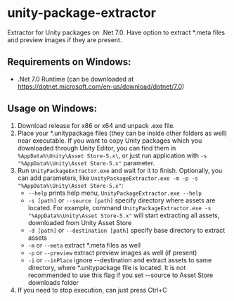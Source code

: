 # unity-package-extractor
Extractor for Unity packages on .Net 7.0. Have option to extract *.meta files and preview images if they are present.

## Requirements on Windows:
- .Net 7.0 Runtime (can be downloaded at https://dotnet.microsoft.com/en-us/download/dotnet/7.0)

## Usage on Windows:
1. Download release for x86 or x64 and unpack .exe file.
2. Place your *.unitypackage files (they can be inside other folders as well) near executable. If you want to copy Unity packages which you downloaded through Unity Editor, you can find them in `%AppData%\Unity\Asset Store-5.x\`, or just run application with `-s "%AppData%\Unity\Asset Store-5.x"` parameter.
3. Run `UnityPackageExtractor.exe` and wait for it to finish. Optionally, you can add parameters, like `UnityPackageExtractor.exe -m -p -s "%AppData%\Unity\Asset Store-5.x"`:
    - `--help` prints help menu, `UnityPackageExtractor.exe --help`
    - `-s [path]` or `--source [path]` specify directory where assets are located. For example, command `UnityPackageExtractor.exe -s "%AppData%\Unity\Asset Store-5.x"` will start extracting all assets, downloaded from Unity Asset Store
    - `-d [path]` or `--destination [path]` specify base directory to extract assets
    - `-m` or `--meta` extract *.meta files as well
    - `-p` or `--preview` extract preview images as well (if present)
    - `-i` or `--inPlace` ignore --destination and extract assets to same directory, where *.unitypackage file is located. It is not recommended to use this flag if you set --source to Asset Store downloads folder
4. If you need to stop execution, can just press Ctrl+C
